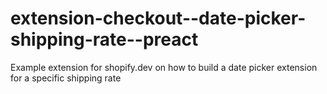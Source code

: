 # extension-checkout--date-picker-shipping-rate--preact
Example extension for shopify.dev on how to build a date picker extension for a specific shipping rate
